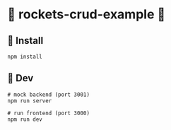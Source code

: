 # 🚀 rockets-crud-example 🚀

## 🎉 Install
```
npm install
```

## 💎 Dev
```
# mock backend (port 3001)
npm run server

# run frontend (port 3000)
npm run dev
```
